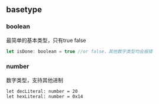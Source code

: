 ## basetype

### boolean
最简单的基本类型，只有true false

```javascript
let isDone: boolean = true //or false，其他数字类型均会报错
```

### number
数字类型，支持其他进制

```
let decLiteral: number = 20
let hexLiteral: number = 0x14
